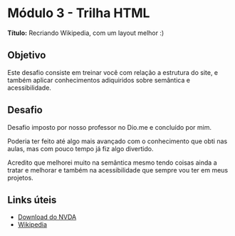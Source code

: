 # Módulo 3 - Trilha HTML

**Título:** Recriando Wikipedia, com um layout melhor :)

## Objetivo
Este desafio consiste em treinar você com relação a estrutura do site, e também aplicar conhecimentos adiquiridos sobre semântica e acessibilidade.

## Desafio
Desafio imposto por nosso professor no Dio.me e concluído por mim.

Poderia ter feito até algo mais avançado com o conhecimento que obti nas aulas, mas com pouco tempo já fiz algo divertido.

Acredito que melhorei muito na semântica mesmo tendo coisas ainda a tratar e melhorar e também na acessibilidade que sempre vou ter em meus projetos.

## Links úteis
- [Download do NVDA](https://www.nvaccess.org/download/)
- [Wikipedia](https://pt.wikipedia.org/)


